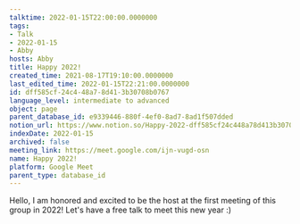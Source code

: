 ```yaml
---
talktime: 2022-01-15T22:00:00.0000000
tags:
- Talk
- 2022-01-15
- Abby
hosts: Abby
title: Happy 2022!
created_time: 2021-08-17T19:10:00.0000000
last_edited_time: 2022-01-15T22:21:00.0000000
id: dff585cf-24c4-48a7-8d41-3b30708b0767
language_level: intermediate to advanced
object: page
parent_database_id: e9339446-880f-4ef0-8ad7-8ad1f507dded
notion_url: https://www.notion.so/Happy-2022-dff585cf24c448a78d413b30708b0767
indexDate: 2022-01-15
archived: false
meeting_link: https://meet.google.com/ijn-vugd-osn
name: Happy 2022!
platform: Google Meet
parent_type: database_id
---
```


Hello, I am honored and excited to be the host at the first meeting of this group in 2022! Let's have a free talk to meet this new year :)





